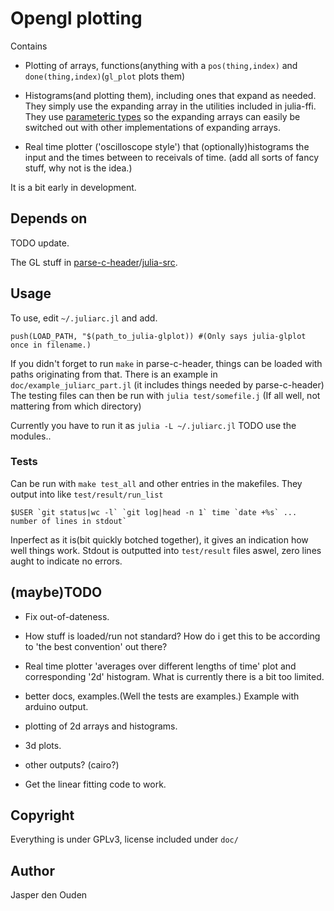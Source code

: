 
# Opengl plotting
Contains

* Plotting of arrays, functions(anything with a `pos(thing,index)` and
  `done(thing,index)`(`gl_plot` plots them)

* Histograms(and plotting them), including ones that expand as needed.
  They simply use the expanding array in the utilities included in julia-ffi.
  They use  [parameteric types](http://docs.julialang.org/en/latest/manual/types/#man-parametric-types) so the expanding arrays can easily be switched 
  out with other implementations of expanding arrays.

* Real time plotter ('oscilloscope style') that (optionally)histograms the
  input and the times between to receivals of time.
  (add all sorts of fancy stuff, why not is the idea.)

It is a bit early in development.

## Depends on
TODO update.

The GL stuff in [parse-c-header](https://github.com/o-jasper/parse-c-header)/[julia-src](https://github.com/o-jasper/parse-c-header/tree/master/julia-src).

## Usage
To use, edit `~/.juliarc.jl` and add.

    push(LOAD_PATH, "$(path_to_julia-glplot)) #(Only says julia-glplot once in filename.)

If you didn't forget to run `make` in parse-c-header, things can be loaded
with paths originating from that. There is an example in 
`doc/example_juliarc_part.jl`
(it includes things needed by parse-c-header) The testing files can then be 
run with `julia test/somefile.j` (If all well, not mattering from which
directory)

Currently you have to run it as `julia -L ~/.juliarc.jl` 
TODO use the modules..

### Tests
Can be run with `make test_all` and other entries in the makefiles. They 
output into like `test/result/run_list`

    $USER `git status|wc -l` `git log|head -n 1` time `date +%s` ... number of lines in stdout`
	
Inperfect as it is(bit quickly botched together), it gives an indication how 
well things work. Stdout is outputted into `test/result` files aswel, zero 
lines aught to indicate no errors.

## (maybe)TODO

* Fix out-of-dateness.

* How stuff is loaded/run not standard? How do i get this to be according to
  'the best convention' out there?

* Real time plotter 'averages over different lengths of time' plot and
  corresponding '2d' histogram. What is currently there is a bit too limited.

* better docs, examples.(Well the tests are examples.)
  Example with arduino output.

* plotting of 2d arrays and histograms. 

* 3d plots.

* other outputs? (cairo?)

* Get the linear fitting code to work.

## Copyright
Everything is under GPLv3, license included under `doc/`

## Author
Jasper den Ouden
